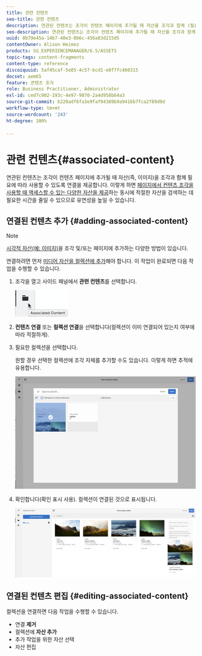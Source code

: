 ```yaml
---
title: 관련 컨텐츠
seo-title: 관련 컨텐츠
description: 연관된 컨텐츠는 조각이 컨텐츠 페이지에 추가될 때 자산을 조각과 함께 (필요에 따라) 사용할 수 있도록 연결을 제공합니다.
seo-description: 연관된 컨텐츠는 조각이 컨텐츠 페이지에 추가될 때 자산을 조각과 함께 (필요에 따라) 사용할 수 있도록 연결을 제공합니다.
uuid: 0b79e45a-14b7-40e3-8b6c-456a83d215d5
contentOwner: Alison Heimoz
products: SG_EXPERIENCEMANAGER/6.5/ASSETS
topic-tags: content-fragments
content-type: reference
discoiquuid: 5af45caf-5e85-4c57-bcd1-e8f7fc460315
docset: aem65
feature: 콘텐츠 조각
role: Business Practitioner, Administrator
exl-id: ced7c902-193c-4e97-9070-2a4d958b64a3
source-git-commit: b220adf6fa3e9faf94389b9a9416b7fca2f89d9d
workflow-type: tm+mt
source-wordcount: '243'
ht-degree: 100%

---
```


# 관련 컨텐츠{#associated-content}

연관된 컨텐츠는 조각이 컨텐츠 페이지에 추가될 때 자산(즉, 이미지)을 조각과 함께 필요에 따라 사용할 수 있도록 연결을 제공합니다. 이렇게 하면 [페이지에서 컨텐츠 조각을 사용할 때 액세스할 수 있는 다양한 자산을 제공](/help/sites-authoring/content-fragments.md#using-associated-content)하는 동시에 적절한 자산을 검색하는 데 필요한 시간을 줄일 수 있으므로 유연성을 높일 수 있습니다.

## 연결된 컨텐츠 추가 {#adding-associated-content}

>[!NOTE]
>
>[시각적 자산(예: 이미지)](/help/assets/content-fragments/content-fragments.md#fragments-with-visual-assets)을 조각 및/또는 페이지에 추가하는 다양한 방법이 있습니다.

연결하려면 먼저 [미디어 자산을 컬렉션에 추가](/help/assets/manage-collections.md#adding-assets-to-a-collection)해야 합니다. 이 작업이 완료되면 다음 작업을 수행할 수 있습니다.

1. 조각을 열고 사이드 패널에서 **관련 컨텐츠**&#x200B;를 선택합니다.

   ![chlimage_1-207](assets/chlimage_1-207.png)

1. **컨텐츠 연결** 또는 **컬렉션 연결**&#x200B;을 선택합니다(컬렉션이 이미 연결되어 있는지 여부에 따라 적절하게).
1. 필요한 컬렉션을 선택합니다.

   원할 경우 선택한 컬렉션에 조각 자체를 추가할 수도 있습니다. 이렇게 하면 추적에 유용합니다.

   ![cfm-6420-04](assets/cfm-6420-04.png)

1. 확인합니다(확인 표시 사용). 컬렉션이 연결된 것으로 표시됩니다.

   ![cfm-6420-05](assets/cfm-6420-05.png)

## 연결된 컨텐츠 편집 {#editing-associated-content}

컬렉션을 연결하면 다음 작업을 수행할 수 있습니다.

* 연결 **제거**
* 컬렉션에 **자산 추가**
* 추가 작업을 위한 자산 선택
* 자산 편집
